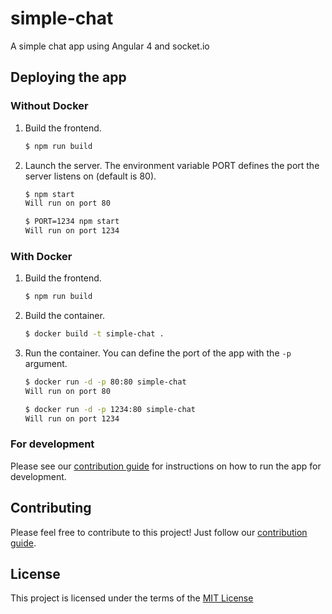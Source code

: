 # simple-chat
A simple chat app using Angular 4 and socket.io

## Deploying the app

### Without Docker
1. Build the frontend.
   ```bash
   $ npm run build
   ```
2. Launch the server. The environment variable PORT defines the port the server listens on (default is 80).
   ```bash
   $ npm start
   Will run on port 80

   $ PORT=1234 npm start
   Will run on port 1234
   ```

### With Docker
1. Build the frontend.
   ```bash
   $ npm run build
   ```
2. Build the container.
   ```bash
   $ docker build -t simple-chat .
   ```
3. Run the container. You can define the port of the app with the `-p` argument.
   ```bash
   $ docker run -d -p 80:80 simple-chat
   Will run on port 80

   $ docker run -d -p 1234:80 simple-chat
   Will run on port 1234
   ```

### For development

Please see our [contribution guide](CONTRIBUTING.md#testing-your-changes) for instructions on how to run the app for development.

## Contributing

Please feel free to contribute to this project! Just follow our [contribution guide](CONTRIBUTING.md).

## License

This project is licensed under the terms of the [MIT License](LICENSE)
